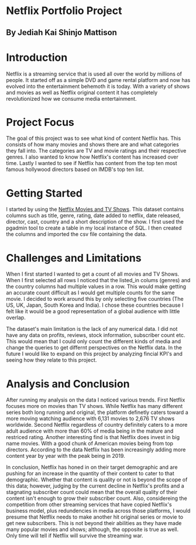 # Netflix Portfolio Project
## By Jediah Kai Shinjo Mattison



# Introduction 
Netflix is a streaming service that is used all over the world by millions of people. It started off as a simple DVD and game rental platform and now has evolved into the entertainment behemoth it is today. With a variety of shows and movies as well as Netflix original content it has completely revolutionized how we consume media entertainment. 



# Project Focus
The goal of this project was to see what kind of content Netflix has. This consists of how many movies and shows there are and what categories they fall into. The categories are TV and movie ratings and their respective genres. I also wanted to know how Netflix's content has increased over time. Lastly I wanted to see if Netflix has content from the top ten most famous hollywood directors based on IMDB's top ten list. 

# Getting Started 
I started by using the [Netflix Movies and TV Shows](https://www.kaggle.com/datasets/shivamb/netflix-shows). This dataset contains columns such as title, genre, rating, date added to netflix, date released, director, cast, country and a short description of the show. I first used the pgadmin tool to create a table in my local instance of SQL. I then created the columns and imported the csv file containing the data. 


# Challenges and Limitations
When I first started I wanted to get a count of all movies and TV Shows. When I first selected all rows I noticed that the listed_in colums (genres) and the country columns had multiple values in a row. This would make getting an accurate count difficult as I would get multiple counts for the same movie. I decided to work around this by only selecting five countries (The US, UK, Japan, South Korea and India). I chose these countries because I felt like it would be a good representation of a global audience with little overlap. 

The dataset's main limitation is the lack of any numerical data. I did not have any data on profits, reviews, stock information, subscriber count etc. This would mean that I could only count the different kinds of media and change the queries to get differnt perspectives on the Netflix data. In the future I would like to expand on this project by analyzing fincial KPI's and seeing how they relate to this project.

# Analysis and Conclusion
After running my analysis on the data I noticed various trends. First Netflix focuses more on movies than TV shows. While Netflix has many different series both long running and original, the platform definetly caters toward a more moving watching audience with 6,131 movies to 2,676 TV shows worldwide. Second Netflix regardless of country definitely caters to a more adult audience with more than 60% of media being in the mature and restriced rating. Another interesting find is that Netflix does invest in big name movies. With a good chunk of American movies being from top directors. According to the data Netflix has been increasingly adding more content year by year with the peak being in 2019. 

In conclusion, Netflix has honed in on their target demographic and are pushing for an increase in the quantity of their content to cater to that demographic. Whether that content is quality or not is beyond the scope of this data; however, judging by the current decline in Netflix's profits and a stagnating subscriber count could mean that the overall quality of their content isn't enough to grow their subscriber count. Also, considereing the competition from other streaming services that have copied Netflix's business model, plus redundencies in media across those platforms, I would presume that Netflix needs to make another hit original series or movie to get new subscribers. This is not beyond their abilities as they have made many popular movies and shows; although, the opposite is true as well. Only time will tell if Netflix will survive the streaming war. 

